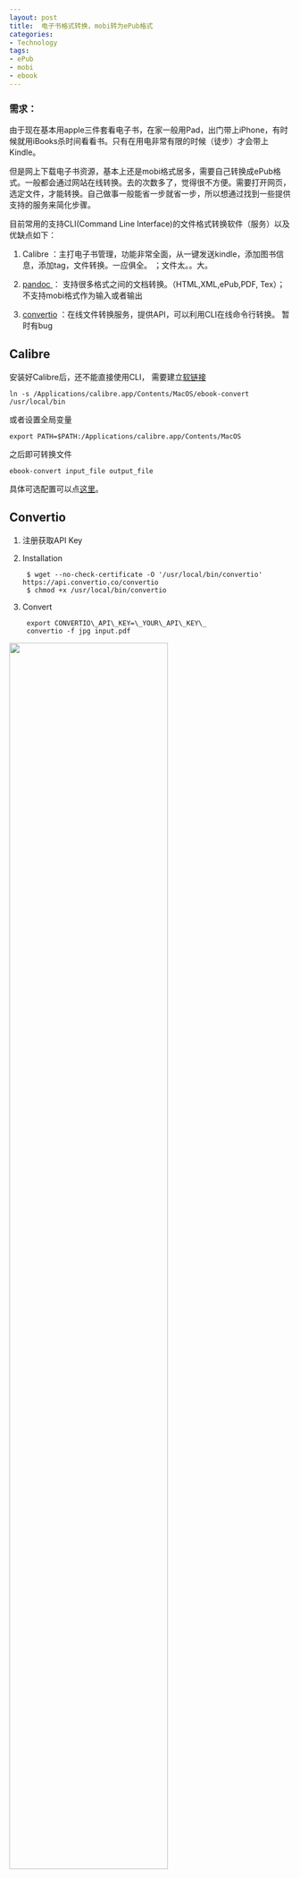 ```yaml
---
layout: post
title:  电子书格式转换，mobi转为ePub格式
categories:
- Technology 
tags:
- ePub
- mobi
- ebook
---
```



### 需求：

由于现在基本用apple三件套看电子书，在家一般用Pad，出门带上iPhone，有时候就用iBooks杀时间看看书。只有在用电非常有限的时候（徒步）才会带上Kindle。

但是网上下载电子书资源，基本上还是mobi格式居多，需要自己转换成ePub格式。一般都会通过网站在线转换。去的次数多了，觉得很不方便。需要打开网页，选定文件，才能转换。自己做事一般能省一步就省一步，所以想通过找到一些提供支持的服务来简化步骤。

 <!--more-->

目前常用的支持CLI(Command Line Interface)的文件格式转换软件（服务）以及优缺点如下：
1. Calibre ：主打电子书管理，功能非常全面，从一键发送kindle，添加图书信息，添加tag，文件转换。一应俱全。 ；文件太。。大。

2. [pandoc ][1]： 支持很多格式之间的文档转换。（HTML,XML,ePub,PDF, Tex）；不支持mobi格式作为输入或者输出

3. [convertio][2] ：在线文件转换服务，提供API，可以利用CLI在线命令行转换。  暂时有bug



## Calibre
安装好Calibre后，还不能直接使用CLI，
需要建立[软链接][3]

	ln -s /Applications/calibre.app/Contents/MacOS/ebook-convert /usr/local/bin

或者设置全局变量

	export PATH=$PATH:/Applications/calibre.app/Contents/MacOS

之后即可转换文件

	ebook-convert input_file output_file

具体可选配置可以点[这里][4]。



## Convertio

1. 注册获取API Key

2. Installation

		$ wget --no-check-certificate -O '/usr/local/bin/convertio' https://api.convertio.co/convertio
		$ chmod +x /usr/local/bin/convertio

3. Convert

		export CONVERTIO\_API\_KEY=\_YOUR\_API\_KEY\_
		convertio -f jpg input.pdf


<img src="http://7xo4c2.com1.z0.glb.clouddn.com/convertio.jpeg" alter="convertio" width="75%">

在这一点上，Kindle做的很好，不但有相关的服务，还有KindleGen这样的软件，可以直接利用CLI将不同格式文件转化为mobi格式。

[1]:	http://pandoc.org/
[2]:	https://convertio.co/zh/cli/
[3]:	https://github.com/GitbookIO/gitbook/issues/333
[4]:	https://manual.calibre-ebook.com/generated/en/cli-index.html#